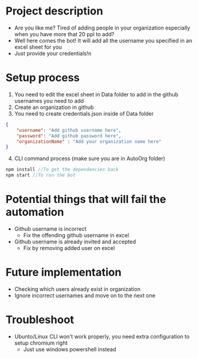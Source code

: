 # Project description
* Are you like me? Tired of adding people in your organization especially when you have more that 20 ppl to add?
* Well here comes the bot! It will add all the username you specified in an excel sheet for you
* Just provide your credentials!n

# Setup process
1. You need to edit the excel sheet in Data folder to add in the github usernames you need to add
2. Create an organization in github
3. You need to create credentials.json inside of Data folder
```json
{
    "username": "Add github username here",
    "password": "Add github password here",
    "organizationName" : "Add your organization name here"
}
```
4. CLI command process (make sure you are in AutoOrg folder)
```C#
npm install //To get the dependencies back
npm start //To run the bot
```

# Potential things that will fail the automation
* Github username is incorrect
    * Fix the offending github username in excel
* Github username is already invited and accepted
    * Fix by removing added user on excel

# Future implementation
* Checking which users already exist in organization
* Ignore incorrect usernames and move on to the next one

# Troubleshoot
* Ubunto/Linux CLI won't work properly, you need extra configuration to setup chromium right
    * Just use windows powershell instead